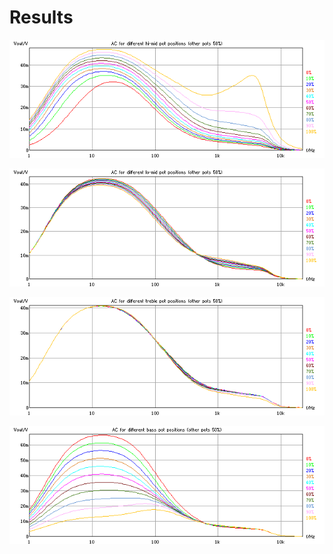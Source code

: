 # Results

![AC hi-mid](chart_himid.gif)

![AC lo-mid](chart_lomid.gif)

![AC treble](chart_treble.gif)

![AC bass](chart_bass.gif)

